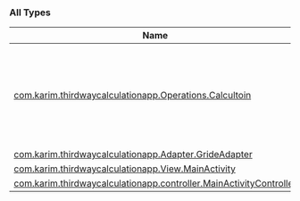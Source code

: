 

### All Types

| Name | Summary |
|---|---|
| [com.karim.thirdwaycalculationapp.Operations.Calcultoin](../com.karim.thirdwaycalculationapp.-operations/-calcultoin/index.md) | This class is used to handle the all operations of the class (Summation, Subtraction, Division, Multiplications) |
| [com.karim.thirdwaycalculationapp.Adapter.GrideAdapter](../com.karim.thirdwaycalculationapp.-adapter/-gride-adapter/index.md) |  |
| [com.karim.thirdwaycalculationapp.View.MainActivity](../com.karim.thirdwaycalculationapp.-view/-main-activity/index.md) |  |
| [com.karim.thirdwaycalculationapp.controller.MainActivityController](../com.karim.thirdwaycalculationapp.controller/-main-activity-controller/index.md) |  |
